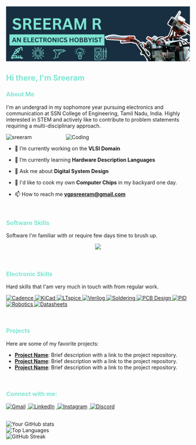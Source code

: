 [![MasterHead](./SVGs/Github%20Banner%20Reduced.png)](https://www.youtube.com/channel/UCcAUkRDCXh7g_ZldBjuucJw)


<h2 align="left"><font color="#7ee5d3">Hi there, I'm Sreeram</font></h3>

<h3 align="left"><font color="#7ee5d3">About Me</font></h3>

I'm an undergrad in my sophomore year pursuing electronics and communication at SSN College of Engineering, Tamil Nadu, India. Highly interested in STEM and actively like to contribute to problem statements requiring a multi-disciplinary approach.

<img align="right" width="340" alt="Coding" src="https://i.pinimg.com/originals/ee/6e/d5/ee6ed5945d444fb5046149386acec4c8.gif">


<p align="left"> <img src="https://komarev.com/ghpvc/?username=Sreeram-Ramesh&label=Profile%20views&color=0e75b6&style=flat" alt="sreeram" /> </p>


- 🔭 I’m currently working on the **VLSI Domain**

- 🌱 I’m currently learning **Hardware Description Languages**

- 💬 Ask me about **Digital System Design**

- 🍪 I'd like to cook my own **Computer Chips** in my backyard one day.

- 📫 How to reach me **vgpsreeram@gmail.com**

<br>

<h3 align="left"><font color="#7ee5d3">Software Skills</font></h3>

<p align="left">
Software I'm familiar with or require few days time to brush up.
</p>

<p align="center">
  <a href="https://skillicons.dev">
    <img src="https://skillicons.dev/icons?i=arduino,autocad,blender,bootstrap,c,cpp,css,django,flutter,html,js,linux,matlab,mysql,neovim,py,sublime,vscode&theme=dark&perline=9" />
  </a>
</p>
<br>

<h3 align="left"><font color="#7ee5d3">Electronic Skills</font></h3>

<p align="left">
Hard skills that I'am very much in touch with from regular work.
</p>

<p align="left">
  <a href="https://www.cadence.com" target="_blank">
    <img src="https://img.shields.io/badge/Cadence-304354?style=for-the-badge&logo=cadence&logoColor=black" alt="Cadence"/>
  </a>
  <a href="https://kicad.org" target="_blank">
    <img src="https://img.shields.io/badge/KiCad-304354?style=for-the-badge&logo=kicad&logoColor=black" alt="KiCad"/>
  </a>
  <a href="https://www.analog.com/en/design-center/design-tools-and-calculators/ltspice-simulator.html" target="_blank">
    <img src="https://img.shields.io/badge/LTspice-304354?style=for-the-badge&logo=ltspice&logoColor=black" alt="LTspice"/>
  </a>
  <a href="https://en.wikipedia.org/wiki/Verilog" target="_blank">
    <img src="https://img.shields.io/badge/Verilog-304354?style=for-the-badge&logo=verilog&logoColor=black" alt="Verilog"/>
  </a>
  <a href="https://en.wikipedia.org/wiki/Soldering" target="_blank">
    <img src="https://img.shields.io/badge/Soldering-304354?style=for-the-badge&logo=github&logoColor=black" alt="Soldering"/>
  </a>
  <a href="https://en.wikipedia.org/wiki/Printed_circuit_board" target="_blank">
    <img src="https://img.shields.io/badge/PCB%20Design-304354?style=for-the-badge&logo=github&logoColor=black" alt="PCB Design"/>
  </a>
  <a href="https://en.wikipedia.org/wiki/PID_controller" target="_blank">
    <img src="https://img.shields.io/badge/PID-304354?style=for-the-badge&logo=github&logoColor=black" alt="PID"/>
  </a>
  <a href="https://en.wikipedia.org/wiki/Robotics" target="_blank">
    <img src="https://img.shields.io/badge/Robotics-304354?style=for-the-badge&logo=github&logoColor=black" alt="Robotics"/>
  </a>
  <a href="https://en.wikipedia.org/wiki/Datasheet" target="_blank">
    <img src="https://img.shields.io/badge/Datasheets-304354?style=for-the-badge&logo=github&logoColor=black" alt="Datasheets"/>
  </a>
</p>
<br>

<h3 align="left"><font color="#7ee5d3">Projects</font></h3>

Here are some of my favorite projects:

- **[Project Name](#)**: Brief description with a link to the project repository.
- **[Project Name](#)**: Brief description with a link to the project repository.
- **[Project Name](#)**: Brief description with a link to the project repository.

<br>

<h3 align="left"><font color="#7ee5d3">Connect with me:</font></h3>

<a href="mailto: vgpsreeram@gmail.com" target="_blank"><img src="https://skillicons.dev/icons?i=gmail&theme=dark" alt="Gmail"></a>&nbsp;<a href="https://www.linkedin.com/in/sreeram-ramesh/" target="_blank"> <img src="https://skillicons.dev/icons?i=linkedin&theme=dark" alt="LinkedIn"></a>&nbsp;<a href="https://www.instagram.com/wubalubagram/" target="_blank"> <img src="https://skillicons.dev/icons?i=instagram&theme=dark" alt="Instagram"></a>&nbsp;<a href="discordapp.com/users/beast5651" target="_blank"> <img src="https://skillicons.dev/icons?i=discord&theme=dark" alt="Discord"></a>

<br>


<img src="https://github-readme-stats.vercel.app/api?username=Sreeram-Ramesh&show_icons=true&theme=neon" alt="Your GitHub stats">
<br>
<img src="https://github-readme-stats.vercel.app/api/top-langs/?username=Sreeram-Ramesh&layout=compact&theme=neon" alt="Top Languages">
<br>
<img src="https://github-readme-streak-stats.herokuapp.com/?user=Sreeram-Ramesh&theme=neon" alt="GitHub Streak">

